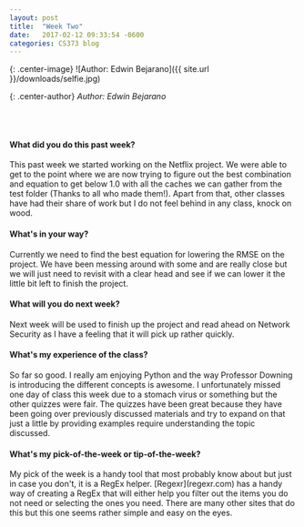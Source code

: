```yaml
---
layout: post
title:  "Week Two"
date:   2017-02-12 09:33:54 -0600
categories: CS373 blog
---
```

{: .center-image}
![Author: Edwin Bejarano]({{ site.url }}/downloads/selfie.jpg)

{: .center-author}
<i> Author: Edwin Bejarano</i>

<br /><br />
<h4><b>What did you do this past week?</b></h4>
This past week we started working on the Netflix project. We were able to get to the point where we are now trying to figure out the best combination and equation to get below 1.0 with all the caches we can gather from the test folder (Thanks to all who made them!). Apart from that, other classes have had their share of work but I do not feel behind in any class, knock on wood.

<h4><b>What's in your way?</b></h4>
Currently we need to find the best equation for lowering the RMSE on the project. We have been messing around with some and are really close but we will just need to revisit with a clear head and see if we can lower it the little bit left to finish the project.

<h4><b>What will you do next week?</b></h4>
Next week will be used to finish up the project and read ahead on Network Security as I have a feeling that it will pick up rather quickly. 

<h4><b>What's my experience of the class?</b></h4>
So far so good. I really am enjoying Python and the way Professor Downing is introducing the different concepts is awesome. I unfortunately missed one day of class this week due to a stomach virus or something but the other quizzes were fair. The quizzes have been great because they have been going over previously discussed materials and try to expand on that just a little by providing examples require understanding the topic discussed.


<h4><b>What's my pick-of-the-week or tip-of-the-week?</b></h4>
My pick of the week is a handy tool that most probably know about but just in case you don't, it is a RegEx helper. [Regexr](regexr.com) has a handy way of creating a RegEx that will either help you filter out the items you do not need or selecting the ones you need. There are many other sites that do this but this one seems rather simple and easy on the eyes. 

